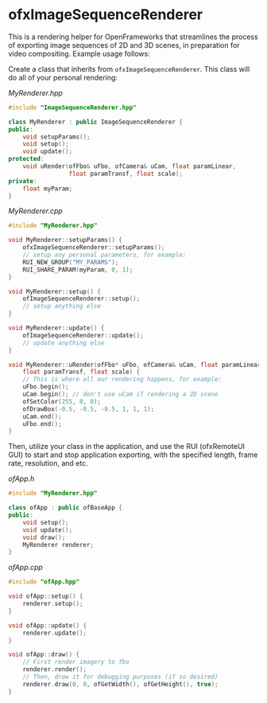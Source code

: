 # ofxImageSequenceRenderer
This is a rendering helper for OpenFrameworks that streamlines the process of exporting image sequences of 2D and 3D scenes, in preparation for video compositing. Example usage follows:

Create a class that inherits from `ofxImageSequenceRenderer`. This class will do all of your personal rendering:

*MyRenderer.hpp*

```c++
#include "ImageSequenceRenderer.hpp"

class MyRenderer : public ImageSequenceRenderer {
public:
    void setupParams();
    void setup();
    void update();
protected:
    void uRender(ofFbo& uFbo, ofCamera& uCam, float paramLinear, 
                 float paramTransf, float scale);
private:
    float myParam;
}
```

*MyRenderer.cpp*

```c++
#include "MyRenderer.hpp"

void MyRenderer::setupParams() {
    ofxImageSequenceRenderer::setupParams();
    // setup any personal parameters, for example:
    RUI_NEW_GROUP("MY_PARAMS");
    RUI_SHARE_PARAM(myParam, 0, 1);
}

void MyRenderer::setup() {
    ofImageSequenceRenderer::setup();
    // setup anything else
}

void MyRenderer::update() {
    ofImageSequenceRenderer::update();
    // update anything else
}

void MyRenderer::uRender(ofFbo* uFbo, ofCamera& uCam, float paramLinear, 
	float paramTransf, float scale) {
    // This is where all our rendering happens, for example:
    uFbo.begin();
    uCam.begin(); // don't use uCam if rendering a 2D scene
    ofSetColor(255, 0, 0);
    ofDrawBox(-0.5, -0.5, -0.5, 1, 1, 1);
    uCam.end();
    uFbo.end();
}
```

Then, utilize your class in the application, and use the RUI (ofxRemoteUI GUI) to start and stop application exporting, with the specified length, frame rate, resolution, and etc.

*ofApp.h*

```c++
#include "MyRenderer.hpp"

class ofApp : public ofBaseApp {
public:
	void setup();
    void update();
    void draw();
    MyRenderer renderer;
}
```

*ofApp.cpp*

```c++
#include "ofApp.hpp"

void ofApp::setup() {
    renderer.setup();
}

void ofApp::update() {
    renderer.update();
}

void ofApp::draw() {
    // First render imagery to fbo
    renderer.render();
    // Then, draw it for debugging purposes (if so desired)
    renderer.draw(0, 0, ofGetWidth(), ofGetHeight(), true);
}
```

